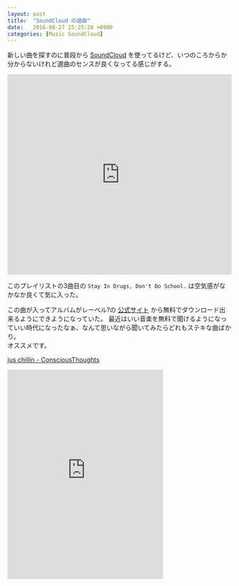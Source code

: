```yaml
---
layout: post
title:  "SoundCloud の選曲"
date:   2016-08-27 15:25:28 +0900
categories: [Music SoundCloud]
---
```


新しい曲を探すのに普段から [SoundCloud](https://soundcloud.com) を使ってるけど、いつのころからか分からないけれど選曲のセンスが良くなってる感じがする。


<iframe width="100%" height="450" scrolling="no" frameborder="no" src="https://w.soundcloud.com/player/?url=https%3A//api.soundcloud.com/playlists/253967067&amp;auto_play=false&amp;hide_related=false&amp;show_comments=true&amp;show_user=true&amp;show_reposts=false&amp;visual=true"></iframe>

このプレイリストの3曲目の `Stay In Drugs, Don't Do School.` は空気感がなかなか良くて気に入った。

この曲が入ってアルバムがレーベル?の [公式サイト](http://consciousthoughts.bandcamp.com/) から無料でダウンロード出来るようにできようになっていた。
最近はいい音楽を無料で聞けるようになっていい時代になったなぁ、なんて思いながら聞いてみたらどれもステキな曲ばかり。  
オススメです。

[jus chillin - ConsciousThoughts](http://consciousthoughts.bandcamp.com/album/jus-chillin)

<iframe style="border: 0; width: 350px; height: 470px;" src="http://bandcamp.com/EmbeddedPlayer/album=1888671103/size=large/bgcol=ffffff/linkcol=0687f5/tracklist=false/transparent=true/" seamless><a href="http://consciousthoughts.bandcamp.com/album/jus-chillin">jus chillin by ConsciousThoughts</a></iframe>

